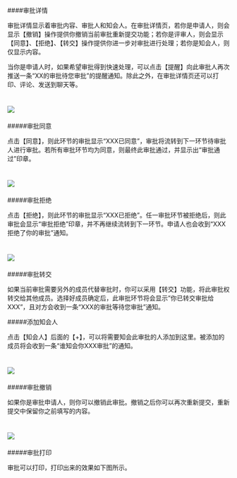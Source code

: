 ####审批详情

审批详情显示着审批内容、审批人和知会人。在审批详情页，若你是申请人，则会显示【撤销】操作提供你撤销当前审批重新提交功能；若你是评审人，则会显示【同意】、【拒绝】、【转交】操作提供你进一步对审批进行处理；若你是知会人，则仅显示内容。

当你是申请人时，如果希望审批得到快速处理，可以点击【提醒】向此审批人再次推送一条“XX的审批待您审批”的提醒通知。除此之外，在审批详情页还可以打印、评论、发送到聊天等。

# ![](/assets/6.7审批详情.png)

#####审批同意

点击【同意】，则此环节的审批显示“XXX已同意”，审批将流转到下一环节待审批人进行审批。若所有审批环节均为同意，则最终此审批通过，并显示出“审批通过”印章。

# ![](/assets/6.7审批同意.png)

#####审批拒绝

点击【拒绝】，则此环节的审批显示“XXX已拒绝”。任一审批环节被拒绝后，则此审批会显示“审批拒绝”印章，并不再继续流转到下一环节。申请人也会收到“XXX拒绝了你的审批”通知。

# ![](/assets/6.7审批拒绝.png)

#####审批转交

如果当前审批需要另外的成员代替审批时，你可以采用【转交】功能，将此审批权转交给其他成员。选择好成员确定后，此审批环节将会显示”你已转交审批给XXX”，且对方会收到一条“XXX的审批等待您审批”通知。

#####添加知会人

点击【知会人】后面的【+】，可以将需要知会此审批的人添加到这里。被添加的成员将会收到一条“谁知会你XXX审批”的通知。

# ![](/assets/6.7添加知会人.png)

#####审批撤销

如果你是审批申请人，则你可以撤销此审批。撤销之后你可以再次重新提交，重新提交中保留你之前填写的内容。

# ![](/assets/6.7撤销审批.png)

#####审批打印

审批可以打印，打印出来的效果如下图所示。


